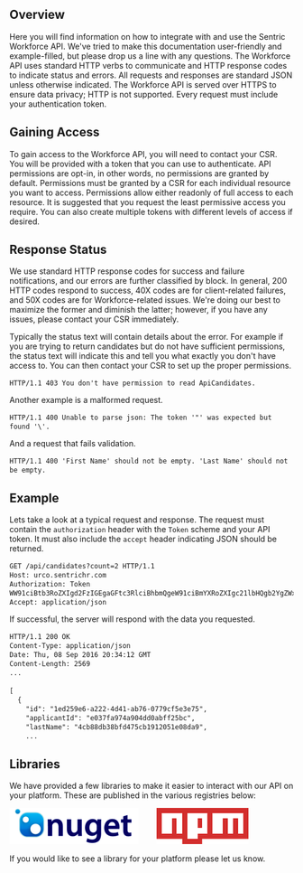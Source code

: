 ## Overview

Here you will find information on how to integrate with and use the Sentric Workforce API. We've tried to make this documentation user-friendly and example-filled, but please drop us a line with any questions. The Workforce API uses standard HTTP verbs to communicate and HTTP response codes to indicate status and errors. All requests and responses are standard JSON unless otherwise indicated. The Workforce API is served over HTTPS to ensure data privacy; HTTP is not supported. Every request must include your authentication token.

## Gaining Access

To gain access to the Workforce API, you will need to contact your CSR. You will be provided with a token that you can use to authenticate. API permissions are opt-in, in other words, no permissions are granted by default. Permissions must be granted by a CSR for each individual resource you want to access. Permissions allow either readonly of full access to each resource. It is suggested that you request the least permissive access you require. You can also create multiple tokens with different levels of access if desired.

## Response Status

We use standard HTTP response codes for success and failure notifications, and our errors are further classified by block. In general, 200 HTTP codes respond to success, 40X codes are for client-related failures, and 50X codes are for Workforce-related issues. We're doing our best to maximize the former and diminish the latter; however, if you have any issues, please contact your CSR immediately.

Typically the status text will contain details about the error. For example if you are trying to return candidates but do not have sufficient permissions, the status text will indicate this and tell you what exactly you don't have access to. You can then contact your CSR to set up the proper permissions.

```
HTTP/1.1 403 You don't have permission to read ApiCandidates.
```

Another example is a malformed request. 

```
HTTP/1.1 400 Unable to parse json: The token '"' was expected but found '\'.
```

And a request that fails validation.

```
HTTP/1.1 400 'First Name' should not be empty. 'Last Name' should not be empty.
```

## Example

Lets take a look at a typical request and response. The request must contain the `authorization` header with the `Token` scheme and your API token. It must also include the `accept` header indicating JSON should be returned.

```
GET /api/candidates?count=2 HTTP/1.1
Host: urco.sentrichr.com
Authorization: Token WW91ciBtb3RoZXIgd2FzIGEgaGFtc3RlciBhbmQgeW91ciBmYXRoZXIgc21lbHQgb2YgZWxkZXJiZXJyaWVz
Accept: application/json
```
If successful, the server will respond with the data you requested.

```
HTTP/1.1 200 OK
Content-Type: application/json
Date: Thu, 08 Sep 2016 20:34:12 GMT
Content-Length: 2569
...

[
  {
    "id": "1ed259e6-a222-4d41-ab76-0779cf5e3e75",
    "applicantId": "e037fa974a904dd0abff25bc",
    "lastName": "4cb88db38bfd475cb1912051e08da9",
    ...
```

## Libraries

We have provided a few libraries to make it easier to interact with our API on your platform. These are published in the various registries below:

[![Nuget](https://raw.githubusercontent.com/SentricHR/api/master/nuget.png)](https://www.nuget.org/packages/SentricWorkforce/)&nbsp;&nbsp;&nbsp;&nbsp;&nbsp;&nbsp;&nbsp;&nbsp;[![NPM](https://raw.githubusercontent.com/SentricHR/api/master/npm.png)](https://www.npmjs.com/package/sentric-workforce)

If you would like to see a library for your platform please let us know.
